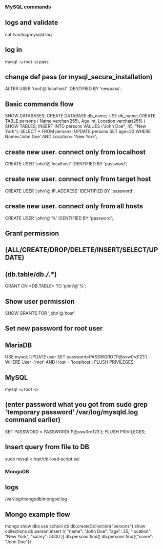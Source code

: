 ### MySQL commands
## logs and validate
cat /var/log/mysqld.log

## log in
mysql -u root -p pass
## change def pass (or mysql_secure_installation)
ALTER USER 'root'@'localhost' IDENTIFIED BY 'newpass';


## Basic commands flow
SHOW DATABASES;
CREATE DATABASE db_name;
USE db_name;
CREATE TABLE persons (
    Name varchar(255),
    Age int,
    Location varchar(255)
)
SHOW TABLES;
INSERT INTO persons VALUES ("John Doe", 45, "New York");
SELECT * FROM persons;
UPDATE persons SET age=33 WHERE Name='John Doe' AND Location= 'New York';


## create new user. connect only from localhost
CREATE USER 'john'@'localhost' IDENTIFIED BY 'password';
## create new user. connect only from target host
CREATE USER 'john'@'IP_ADDRESS' IDENTIFIED BY 'password';
## create new user. connect only from all hosts
CREATE USER 'john'@'%' IDENTIFIED BY 'password';


## Grant permission 
## (ALL/CREATE/DROP/DELETE/INSERT/SELECT/UPDATE)
## (db.table/db.*/*.*)
GRANT <PRIVILEGES> ON <DB.TABLE> TO 'john'@'%';

## Show user permission
SHOW GRANTS FOR 'john'@'host'

## Set new password for root user
## MariaDB 
USE mysql;
UPDATE user SET password=PASSWORD('P@ssw0rd123') WHERE User='root' AND Host = 'localhost';
FLUSH PRIVILEGES;

## MySQL
mysql -u root -p
## (enter password what you got from sudo grep 'temporary password' /var/log/mysqld.log command earlier)
SET PASSWORD = PASSWORD('P@ssw0rd123');
FLUSH PRIVILEGES;
## Insert query from file to DB
sudo mysql < /opt/db-load-script.sql

### MongoDB
## logs 
/var/log/mongodb/mongod.log

## Mongo example flow
mongo
show dbs
use school
db
db.createCollection("persons")
show collections
db.person.insert ({
    "name": "John Doe",
    "age": 35,
    "location": "New York",
    "salary": 5000
})
db.persons.find()
db.persons.find({"name": "John Doe"})
